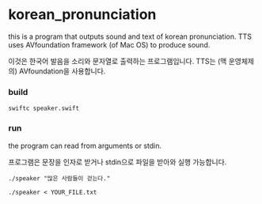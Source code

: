 # korean_pronunciation
this is a program that outputs sound and text of korean pronunciation.
TTS uses AVfoundation framework (of Mac OS) to produce sound.

이것은 한국어 발음을 소리와 문자열로 출력하는 프로그램입니다.
TTS는 (맥 운영체제의) AVfoundation을 사용합니다.

### build
`swiftc speaker.swift`

### run
the program can read from arguments or stdin.

프로그램은 문장을 인자로 받거나 stdin으로 파일을 받아와 실행 가능합니다.

`./speaker "많은 사람들이 걷는다."`

`./speaker < YOUR_FILE.txt`
